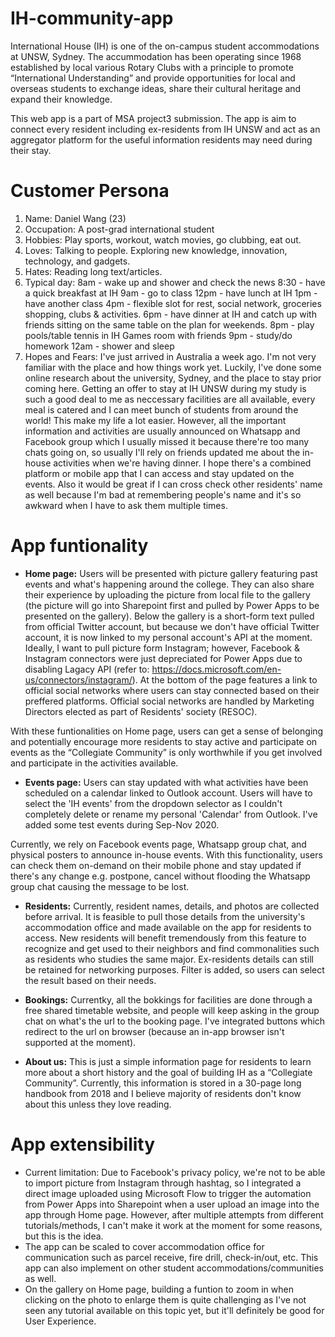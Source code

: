 # IH-community-app
International House (IH) is one of the on-campus student accommodations at UNSW, Sydney. The accummodation has been operating since 1968 established by local various Rotary Clubs with a principle to promote “International Understanding” and provide opportunities for local and overseas students to exchange ideas, share their cultural heritage and expand their knowledge.

This web app is a part of MSA project3 submission. The app is aim to connect every resident including ex-residents from IH UNSW and act as an aggregator platform for the useful information residents may need during their stay.

# Customer Persona
1. Name: Daniel Wang (23)
2. Occupation: A post-grad international student
3. Hobbies: Play sports, workout, watch movies, go clubbing, eat out.
4. Loves: Talking to people. Exploring new knowledge, innovation, technology, and gadgets.
5. Hates: Reading long text/articles.
6. Typical day: 
    8am - wake up and shower and check the news
    8:30 - have a quick breakfast at IH
    9am - go to class
    12pm -  have lunch at IH
    1pm - have another class
    4pm - flexible slot for rest, social network, groceries shopping, clubs & activities.
    6pm - have dinner at IH and catch up with friends sitting on the same table on the plan for weekends.
    8pm - play pools/table tennis in IH Games room with friends
    9pm - study/do homework
    12am - shower and sleep
7. Hopes and Fears:
    I've just arrived in Australia a week ago. I'm not very familiar with the place and how things work yet. Luckily, I've done some online research about the university, Sydney, and the place to stay prior coming here. Getting an offer to stay at IH UNSW during my study is such a good deal to me as neccessary facilities are all available, every meal is catered and I can meet bunch of students from around the world! This make my life a lot easier. However, all the important information and activities are usually announced on Whatsapp and Facebook group which I usually missed it because there're too many chats going on, so usually I'll rely on friends updated me about the in-house activities when we're having dinner. I hope there's a combined platform or mobile app that I can access and stay updated on the events. Also it would be great if I can cross check other residents' name as well because I'm bad at remembering people's name and it's so awkward when I have to ask them multiple times.
    

# App funtionality
- <b>Home page:</b> Users will be presented with picture gallery featuring past events and what's happening around the college. They can also share their experience by uploading the picture from local file to the gallery (the picture will go into Sharepoint first and pulled by Power Apps to be presented on the gallery). Below the gallery is a short-form text pulled from official Twitter account, but because we don't have official Twitter account, it is now linked to my personal account's API at the moment. Ideally, I want to pull picture form Instagram; however, Facebook & Instagram connectors were just depreciated for Power Apps due to disabling Lagacy API (refer to: https://docs.microsoft.com/en-us/connectors/instagram/).
At the bottom of the page features a link to official social networks where users can stay connected based on their preffered platforms. Official social networks are handled by Marketing Directors elected as part of Residents' society (RESOC). 

With these funtionalities on Home page, users can get a sense of belonging and potentially encourage more residents to stay active and participate on events as the “Collegiate Community” is only worthwhile if you get involved and participate in the activities available.

- <b>Events page:</b> Users can stay updated with what activities have been scheduled on a calendar linked to Outlook account. Users will have to select the 'IH events' from the dropdown selector as I couldn't completely delete or rename my personal 'Calendar' from Outlook. I've added some test events during Sep-Nov 2020.

Currently, we rely on Facebook events page, Whatsapp group chat, and physical posters to announce in-house events. With this functionality, users can check them on-demand on their mobile phone and stay updated if there's any change e.g. postpone, cancel without flooding the Whatsapp group chat causing the message to be lost.

- <b>Residents:</b> Currently, resident names, details, and photos are collected before arrival. It is feasible to pull those details from the university's accommodation office and made available on the app for residents to access.
New residents will benefit tremendously from this feature to recognize and get used to their neighbors and find commonalities such as residents who studies the same major. Ex-residents details can still be retained for networking purposes. Filter is added, so users can select the result based on their needs.

- <b>Bookings:</b> Currentky, all the bokkings for facilities are done through a free shared timetable website, and people will keep asking in the group chat on what's the url to the booking page. I've integrated buttons which redirect to the url on browser (because an in-app browser isn't supported at the moment).

- <b>About us:</b> This is just a simple information page for residents to learn more about a short history and the goal of building IH as a “Collegiate Community”. Currently, this information is stored in a 30-page long handbook from 2018 and I believe majority of residents don't know about this unless they love reading.

# App extensibility
- Current limitation: Due to Facebook's privacy policy, we're not to be able to import picture from Instagram through hashtag, so I integrated a direct image uploaded using Microsoft Flow to trigger the automation from Power Apps into Sharepoint when a user upload an image into the app through Home page. However, after multiple attempts from different tutorials/methods, I can't make it work at the moment for some reasons, but this is the idea.
- The app can be scaled to cover accommodation office for communication such as parcel receive, fire drill, check-in/out, etc. This app can also implement on other student accommodations/communities as well.
- On the gallery on Home page, building a funtion to zoom in when clicking on the photo to enlarge them is quite challenging as I've not seen any tutorial available on this topic yet, but it'll definitely be good for User Experience.

